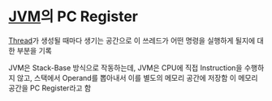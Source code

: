 # [JVM](JVM)의 PC Register
[Thread](Thread)가 생성될 때마다 생기는 공간으로 
이 쓰레드가 어떤 명령을 실행하게 될지에 대한 부분을 기록

JVM은 Stack-Base 방식으로 작동하는데, JVM은 CPU에 직접 Instruction을 수행하지 않고, 스택에서 Operand를 뽑아내서 이를 별도의 메모리 공간에 저장함 이 메모리 공간을 PC Register라고 함